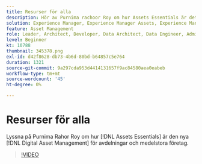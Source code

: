 ```yaml
---
title: Resurser för alla
description: Hör av Purnima rachoor Roy om hur Assets Essentials är det nya Digital Asset Management-systemet för avdelningar och medelstora företag.
solution: Experience Manager, Experience Manager Assets, Experience Manager as a Cloud Service
feature: Asset Management
role: Leader, Architect, Developer, Data Architect, Data Engineer, Admin, User
level: Beginner
kt: 10788
thumbnail: 345378.png
exl-id: d42f8628-db73-4b6d-80bd-b64857c5e764
duration: 1321
source-git-commit: 9a297cda953d4414131657f9ac84580aea0eabeb
workflow-type: tm+mt
source-wordcount: '45'
ht-degree: 0%

---
```


# Resurser för alla

Lyssna på Purnima Rahor Roy om hur [!DNL Assets Essentials] är den nya [!DNL Digital Asset Management] för avdelningar och medelstora företag.

>[!VIDEO](https://video.tv.adobe.com/v/345378/?quality=12&learn=on)
